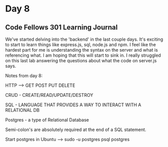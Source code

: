 # Day 8
## Code Fellows 301 Learning Journal

We've started delving into the 'backend' in the last couple days. It's exciting to start to learn things like express.js, sql, node.js and npm.  I feel like the hardest part for me is understanding the syntax on the server and what is referencing what.  I am hoping that this will start to sink in.  I really struggled on this last lab answering the questions about what the code on server.js says.

Notes from day 8:

HTTP -->
GET
POST
PUT
DELETE

CRUD - CREATE/READ/UPDATE/DESTROY

SQL - LANGUAGE THAT PROVIDES A WAY TO INTERACT WITH A RELATIONAL DB

Postgres - a type of Relational Database

Semi-colon's are absolutely required at the end of a SQL statement.

Start postgres in Ubuntu --> sudo -u postgres psql postgres
